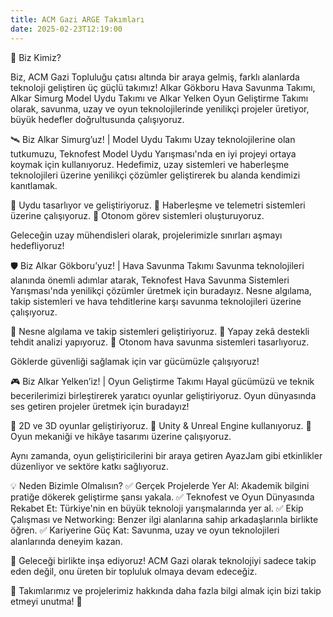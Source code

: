 ```yaml
---
title: ACM Gazi ARGE Takımları
date: 2025-02-23T12:19:00
---
```


🚀 Biz Kimiz?

Biz, ACM Gazi Topluluğu çatısı altında bir araya gelmiş, farklı alanlarda teknoloji geliştiren üç güçlü takımız! Alkar Gökboru Hava Savunma Takımı, Alkar Simurg Model Uydu Takımı ve Alkar Yelken Oyun Geliştirme Takımı olarak, savunma, uzay ve oyun teknolojilerinde yenilikçi projeler üretiyor, büyük hedefler doğrultusunda çalışıyoruz.

🛰️ Biz Alkar Simurg’uz! | Model Uydu Takımı
Uzay teknolojilerine olan tutkumuzu, Teknofest Model Uydu Yarışması'nda en iyi projeyi ortaya koymak için kullanıyoruz. Hedefimiz, uzay sistemleri ve haberleşme teknolojileri üzerine yenilikçi çözümler geliştirerek bu alanda kendimizi kanıtlamak.

🔹 Uydu tasarlıyor ve geliştiriyoruz.
🔹 Haberleşme ve telemetri sistemleri üzerine çalışıyoruz.
🔹 Otonom görev sistemleri oluşturuyoruz.

Geleceğin uzay mühendisleri olarak, projelerimizle sınırları aşmayı hedefliyoruz!

🛡️ Biz Alkar Gökboru’yuz! | Hava Savunma Takımı
Savunma teknolojileri alanında önemli adımlar atarak, Teknofest Hava Savunma Sistemleri Yarışması'nda yenilikçi çözümler üretmek için buradayız. Nesne algılama, takip sistemleri ve hava tehditlerine karşı savunma teknolojileri üzerine çalışıyoruz.

🔹 Nesne algılama ve takip sistemleri geliştiriyoruz.
🔹 Yapay zekâ destekli tehdit analizi yapıyoruz.
🔹 Otonom hava savunma sistemleri tasarlıyoruz.

Göklerde güvenliği sağlamak için var gücümüzle çalışıyoruz!

🎮 Biz Alkar Yelken’iz! | Oyun Geliştirme Takımı
Hayal gücümüzü ve teknik becerilerimizi birleştirerek yaratıcı oyunlar geliştiriyoruz. Oyun dünyasında ses getiren projeler üretmek için buradayız!

🔹 2D ve 3D oyunlar geliştiriyoruz.
🔹 Unity & Unreal Engine kullanıyoruz.
🔹 Oyun mekaniği ve hikâye tasarımı üzerine çalışıyoruz.

Aynı zamanda, oyun geliştiricilerini bir araya getiren AyazJam gibi etkinlikler düzenliyor ve sektöre katkı sağlıyoruz.

💡 Neden Bizimle Olmalısın?
✅ Gerçek Projelerde Yer Al: Akademik bilgini pratiğe dökerek geliştirme şansı yakala.
✅ Teknofest ve Oyun Dünyasında Rekabet Et: Türkiye'nin en büyük teknoloji yarışmalarında yer al.
✅ Ekip Çalışması ve Networking: Benzer ilgi alanlarına sahip arkadaşlarınla birlikte öğren.
✅ Kariyerine Güç Kat: Savunma, uzay ve oyun teknolojileri alanlarında deneyim kazan.

🌟 Geleceği birlikte inşa ediyoruz! ACM Gazi olarak teknolojiyi sadece takip eden değil, onu üreten bir topluluk olmaya devam edeceğiz.

📢 Takımlarımız ve projelerimiz hakkında daha fazla bilgi almak için bizi takip etmeyi unutma! 🚀
